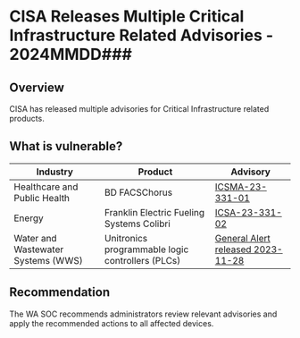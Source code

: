 # CISA Releases Multiple Critical Infrastructure Related Advisories - 2024MMDD##\#

## Overview

CISA has released multiple advisories for Critical Infrastructure related products.

## What is vulnerable?

| Industry                           | Product                                          | Advisory                                                                                                                                               |
| ---------------------------------- | ------------------------------------------------ | ------------------------------------------------------------------------------------------------------------------------------------------------------ |
| Healthcare and Public Health       | BD FACSChorus                                    | [ICSMA-23-331-01](https://www.cisa.gov/news-events/ics-medical-advisories/icsma-23-331-01)                                                             |
| Energy                             | Franklin Electric Fueling Systems Colibri        | [ICSA-23-331-02](https://www.cisa.gov/news-events/ics-advisories/icsa-23-331-02)                                                                       |
| Water and Wastewater Systems (WWS) | Unitronics programmable logic controllers (PLCs) | [General Alert released 2023-11-28](https://www.cisa.gov/news-events/alerts/2023/11/28/exploitation-unitronics-plcs-used-water-and-wastewater-systems) |

## Recommendation

The WA SOC recommends administrators review relevant advisories and apply the recommended actions to all affected devices.
